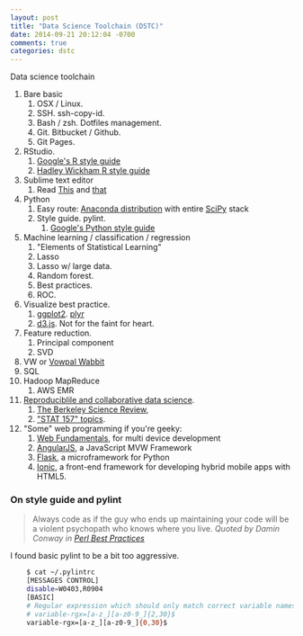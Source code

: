 ```yaml
---
layout: post
title: "Data Science Toolchain (DSTC)"
date: 2014-09-21 20:12:04 -0700
comments: true
categories: dstc
---
```


Data science toolchain

1. Bare basic
    1. OSX / Linux. 
    1. SSH. ssh-copy-id.
    1. Bash / zsh. Dotfiles management.
    1. Git. Bitbucket / Github.
    1. Git Pages.
1. RStudio. 
    1. [Google's R style guide](https://google-styleguide.googlecode.com/svn/trunk/Rguide.xml)
    1. [Hadley Wickham R style guide](http://r-pkgs.had.co.nz/style.html)
1. Sublime text editor 
    1. Read [This](https://developers.google.com/web/fundamentals/tools/setup/editor) and [that](http://robdodson.me/blog/2012/06/23/sublime-text-2-tips-and-shortcuts/)
1. Python
    1. Easy route: [Anaconda distribution](http://continuum.io/downloads) with entire [SciPy](http://www.scipy.org/) stack
    1. Style guide. pylint.
        1. [Google's Python style guide](https://google-styleguide.googlecode.com/svn/trunk/pyguide.html)
1. Machine learning / classification / regression
    1. "Elements of Statistical Learning"
    1. Lasso
    1. Lasso w/ large data. 
    1. Random forest. 
    1. Best practices. 
    1. ROC. 
7. Visualize best practice.
    1. [ggplot2](ggplot2.org). [plyr](http://courses.had.co.nz/11-rice/)
    1. [d3.js](http://d3js.org/). Not for the faint for heart.
7. Feature reduction. 
    1. Principal component
    1. SVD
1. VW or [Vowpal Wabbit](https://github.com/JohnLangford/vowpal_wabbit/wiki)
1. SQL
1. Hadoop MapReduce
    1. AWS EMR
1. [Reproduciblile and collaborative data science](https://www.google.com/search?q=Reproducible+and+Collaborative+Data+Science&oq=Reproducible+and+Collaborative+Data+Science&aqs=chrome..69i57j69i61.407j0j4&sourceid=chrome&es_sm=91&ie=UTF-8).
    1. [The Berkeley Science Review](http://berkeleysciencereview.com/reproducible-collaborative-data-science/), 
    1. ["STAT 157" topics](https://github.com/stat157/fall-2013/blob/master/topic-sketch.md). 
1. "Some" web programming if you're geeky:
    1. [Web Fundamentals](https://developers.google.com/web/fundamentals/), for multi device development
    1. [AngularJS](https://angularjs.org/), a JavaScript MVW Framework
    1. [Flask](http://flask.pocoo.org/), a microframework for Python
    1. [Ionic](http://ionicframework.com/), a front-end framework for developing hybrid mobile apps with HTML5.



### On style guide and pylint

> Always code as if the guy who ends up maintaining your code will be a violent psychopath who knows where you live. 
<cite>Quoted by Damin Conway in [Perl Best Practices](http://stackoverflow.com/questions/876089/who-wrote-this-programing-saying-always-code-as-if-the-guy-who-ends-up-maintai)</cite>

I found basic pylint to be a bit too aggressive.

``` bash
    $ cat ~/.pylintrc 
    [MESSAGES CONTROL]
    disable=W0403,R0904
    [BASIC]
    # Regular expression which should only match correct variable names
    # variable-rgx=[a-z_][a-z0-9_]{2,30}$
    variable-rgx=[a-z_][a-z0-9_]{0,30}$
```
